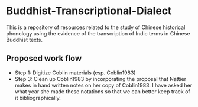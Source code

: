 # Buddhist-Transcriptional-Dialect
This is a repository of resources related to the study of Chinese historical phonology using the evidence of the transcription of Indic terms in Chinese Buddhist texts. 

## Proposed work flow
* Step 1: Digitize Coblin materials (esp. Coblin1983)
* Step 3: Clean up Coblin1983 by incorporating the proposal that Nattier makes in hand written notes on her copy of Coblin1983. I have asked her what year she made these notations so that we can better keep track of it bibliographically. 
